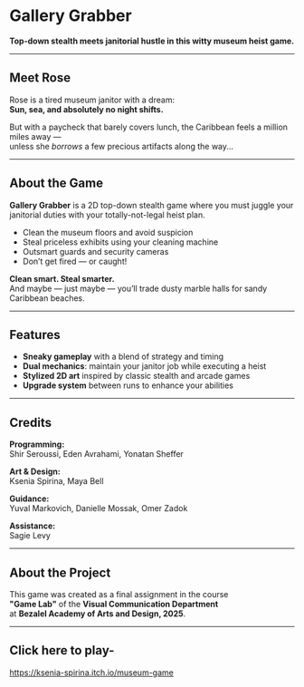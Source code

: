 # Gallery Grabber

**Top-down stealth meets janitorial hustle in this witty museum heist game.**

---

## Meet Rose

Rose is a tired museum janitor with a dream:  
**Sun, sea, and absolutely no night shifts.**  

But with a paycheck that barely covers lunch, the Caribbean feels a million miles away —  
unless she *borrows* a few precious artifacts along the way...

---

## About the Game

**Gallery Grabber** is a 2D top-down stealth game where you must juggle your janitorial duties with your totally-not-legal heist plan.

- Clean the museum floors and avoid suspicion  
- Steal priceless exhibits using your cleaning machine  
- Outsmart guards and security cameras  
- Don’t get fired — or caught!

**Clean smart. Steal smarter.**  
And maybe — just maybe — you’ll trade dusty marble halls for sandy Caribbean beaches.

---

## Features

- **Sneaky gameplay** with a blend of strategy and timing  
- **Dual mechanics**: maintain your janitor job while executing a heist  
- **Stylized 2D art** inspired by classic stealth and arcade games  
- **Upgrade system** between runs to enhance your abilities

---

## Credits

**Programming:**  
Shir Seroussi, Eden Avrahami, Yonatan Sheffer

**Art & Design:**  
Ksenia Spirina, Maya Bell

**Guidance:**  
Yuval Markovich, Danielle Mossak, Omer Zadok

**Assistance:**  
Sagie Levy

---

## About the Project

This game was created as a final assignment in the course  
**"Game Lab"** of the **Visual Communication Department**  
at **Bezalel Academy of Arts and Design, 2025**.

---

## Click here to play-
https://ksenia-spirina.itch.io/museum-game
